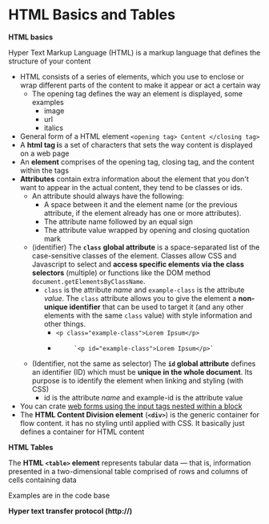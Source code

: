 # HTML  Basics and Tables

**HTML basics**

Hyper Text Markup Language \(HTML\) is a markup language that defines the structure of your content

* HTML consists of a series of elements, which you use to enclose or wrap different parts of the content to make it appear or act a certain way
  * The opening tag defines the way an element is displayed, some examples
    * image
    * url
    * italics
* General form of a HTML element `<opening tag> Content </closing tag>`
* A **html tag i**s a set of characters that sets the way content is displayed on a web page
* An **element** comprises of the opening tag, closing tag, and the content within the tags
* **Attributes** contain extra information about the element that you don't want to appear in the actual content, they tend to be classes or ids.
  * An attribute should always have the following:
    * A space between it and the element name \(or the previous attribute, if the element already has one or more attributes\).
    * The attribute name followed by an equal sign
    * The attribute value wrapped by opening and closing quotation mark
  * \(identifier\) The **`class`** **global attribute** is a space-separated list of the case-sensitive classes of the element. Classes allow CSS and Javascript to select and **access specific elements via the class selectors** \(multiple\) or functions like the DOM method `document.getElementsByClassName`.
    * `class` is the attribute _name_ and `example-class` is the attribute _value_. The `class` attribute allows you to give the element a **non-unique identifier** that can be used to target it \(and any other elements with the same `class` value\) with style information and other things.
      * `<p class="example-class">Lorem Ipsum</p>`
      *          `<p id="example-class">Lorem Ipsum</p>`
  * \(Identifier, not the same as selector\) The **`id` global attribute** defines an identifier \(ID\) which must be **unique in the whole document**. Its purpose is to identify the element when linking and styling \(with CSS\)
    * id is the attribute _name_ and example-id is the attribute value
* You can crate [web forms using the input tags nested within a block](https://developer.mozilla.org/en-US/docs/Learn/Forms/HTML5_input_types)
* The **HTML Content Division element** \(**`<div>`**\) is the generic container for flow content. it has no styling until applied with CSS. It basically just defines a container for HTML content

**HTML Tables**

The **HTML `<table>` element** represents tabular data — that is, information presented in a two-dimensional table comprised of rows and columns of cells containing data

Examples are in the code base

**Hyper text transfer protocol \(http://\)**

